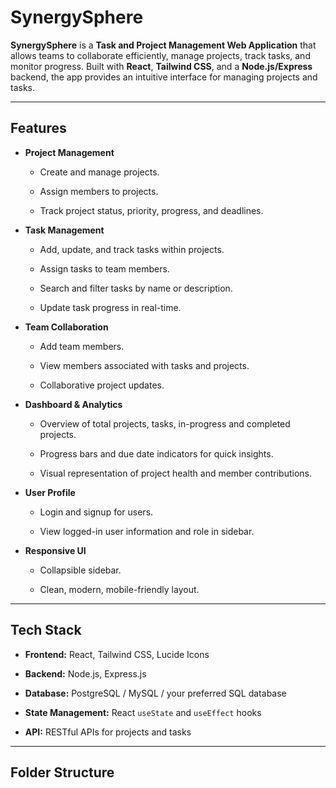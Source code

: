 
# SynergySphere

**SynergySphere** is a **Task and Project Management Web Application** that allows teams to collaborate efficiently, manage projects, track tasks, and monitor progress. Built with **React**, **Tailwind CSS**, and a **Node.js/Express** backend, the app provides an intuitive interface for managing projects and tasks.

----------

## Features

-   **Project Management**
    
    -   Create and manage projects.
        
    -   Assign members to projects.
        
    -   Track project status, priority, progress, and deadlines.
        
-   **Task Management**
    
    -   Add, update, and track tasks within projects.
        
    -   Assign tasks to team members.
        
    -   Search and filter tasks by name or description.
        
    -   Update task progress in real-time.
        
-   **Team Collaboration**
    
    -   Add team members.
        
    -   View members associated with tasks and projects.
        
    -   Collaborative project updates.
        
-   **Dashboard & Analytics**
    
    -   Overview of total projects, tasks, in-progress and completed projects.
        
    -   Progress bars and due date indicators for quick insights.
        
    -   Visual representation of project health and member contributions.
        
-   **User Profile**
    
    -   Login and signup for users.
        
    -   View logged-in user information and role in sidebar.
        
-   **Responsive UI**
    
    -   Collapsible sidebar.
        
    -   Clean, modern, mobile-friendly layout.
        

----------

## Tech Stack

-   **Frontend:** React, Tailwind CSS, Lucide Icons
    
-   **Backend:** Node.js, Express.js
    
-   **Database:** PostgreSQL / MySQL / your preferred SQL database
    
-   **State Management:** React `useState` and `useEffect` hooks
    
-   **API:** RESTful APIs for projects and tasks
    

----------

## Folder Structure
